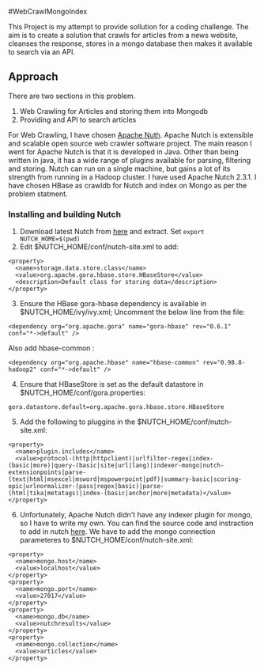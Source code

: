 #WebCrawlMongoIndex

This Project is my attempt to provide sollution for a coding challenge. The aim is to create a solution that crawls for articles from a news website, cleanses the response, stores in a mongo database then makes it available to search via an API.

## Approach

There are two sections in this problem.

  1. Web Crawling for Articles and storing them into Mongodb
  2. Providing and API to search articles

For Web Crawling, I have chosen [Apache Nuth](http://nutch.apache.org/). Apache Nutch is extensible and scalable open source web crawler software project. The main reason I went for Apache Nutch is that it is developed in Java. Other than being written in java, it has a wide range of plugins available for parsing, filtering and storing. Nutch can run on a single machine, but gains a lot of its strength from running in a Hadoop cluster. I have used Apache Nutch 2.3.1. I have chosen HBase as crawldb for Nutch and index on Mongo as per the problem statment.

### Installing and building Nutch

  1. Download latest Nutch from [here](http://nutch.apache.org/downloads.html) and extract. Set `export NUTCH_HOME=$(pwd)`
  2. Edit $NUTCH_HOME/conf/nutch-site.xml to add:
  
  ```
  <property>
    <name>storage.data.store.class</name>
    <value>org.apache.gora.hbase.store.HBaseStore</value>
    <description>Default class for storing data</description>
  </property>
  ```
  3. Ensure the HBase gora-hbase dependency is available in $NUTCH_HOME/ivy/ivy.xml; Uncomment the below line from the file:
  
  ```
  <dependency org="org.apache.gora" name="gora-hbase" rev="0.6.1" conf="*->default" />
  ```
  Also add hbase-common :
  
  ```
  <dependency org="org.apache.hbase" name="hbase-common" rev="0.98.8-hadoop2" conf="*->default" />
  ```
  4. Ensure that HBaseStore is set as the default datastore in $NUTCH_HOME/conf/gora.properties:
  
  ```
  gora.datastore.default=org.apache.gora.hbase.store.HBaseStore
  ```
  5. Add the following to pluggins in the $NUTCH_HOME/conf/nutch-site.xml:
  
  ```
  <property>
    <name>plugin.includes</name>
    <value>protocol-(http|httpclient)|urlfilter-regex|index-(basic|more)|query-(basic|site|url|lang)|indexer-mongo|nutch-extensionpoints|parse-(text|html|msexcel|msword|mspowerpoint|pdf)|summary-basic|scoring-opic|urlnormalizer-(pass|regex|basic)|parse-(html|tika|metatags)|index-(basic|anchor|more|metadata)</value>
  </property>
  ```
  6. Unfortunately, Apache Nutch didn't have any indexer plugin for mongo, so I have to write my own. You can find the source code and instraction to add in nutch [here](https://github.com/ApurbaPandey/WebCrawlMongoIndex/tree/master/WebCrawlMongoIndex). We have to add the mongo connection parameteres to $NUTCH_HOME/conf/nutch-site.xml:
  
  ```
  <property>
    <name>mongo.host</name>
    <value>localhost</value>
  </property>
  <property>
    <name>mongo.port</name>
    <value>27017</value>
  </property>
  <property>
    <name>mongo.db</name>
    <value>nutchresults</value>
  </property>
  <property>
    <name>mongo.collection</name>
    <value>articles</value>
  </property>
  ```
